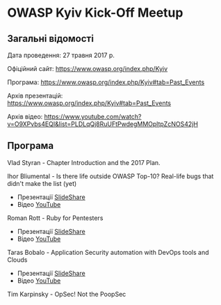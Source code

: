 # OWASP Kyiv Kick-Off Meetup

## Загальні відомості 

Дата проведення: 27 травня 2017 р.

Офіційний сайт: https://www.owasp.org/index.php/Kyiv

Програма: https://www.owasp.org/index.php/Kyiv#tab=Past_Events

Архів презентацій: https://www.owasp.org/index.php/Kyiv#tab=Past_Events

Архів відео: https://www.youtube.com/watch?v=O9XPvbs4EQI&list=PLDLqQj8RuUFtPwdegMMOpltpZcNOS42jH

## Програма

Vlad Styran - Chapter Introduction and the 2017 Plan.

Ihor Bliumental - Is there life outside OWASP Top-10? Real-life bugs that didn't make the list (yet)
- Презентації [SlideShare](https://www.slideshare.net/owaspKyiv/ihor-bliumental-is-there-life-outside-owasp-top10)
- Відео [YouTube](https://www.youtube.com/watch?v=O9XPvbs4EQI)

Roman Rott - Ruby for Pentesters
- Презентації [SlideShare](https://www.slideshare.net/owaspKyiv/roman-rott-ruby-for-pentesters)
- Відео [YouTube](https://www.youtube.com/watch?v=QtZy5wvAVAA)

Taras Bobalo - Application Security automation with DevOps tools and Clouds
- Презентації [SlideShare](https://www.slideshare.net/owaspKyiv/taras-bobalo-application-security-automation-with-devops-tools-and-clouds)
- Відео [YouTube](https://www.youtube.com/watch?v=EYEwhwsVjJ0)

Tim Karpinsky - OpSec! Not the PoopSec